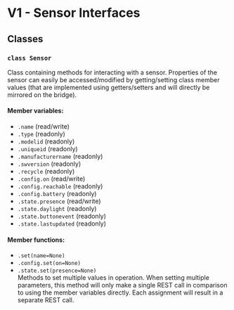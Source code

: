 # V1 - Sensor Interfaces
## Classes
### `class Sensor`  
  Class containing methods for interacting with a sensor. Properties of the sensor can easily be accessed/modified by getting/setting class member values (that are implemented using getters/setters and will directly be mirrored on the bridge).
#### Member variables:
- `.name` (read/write)
- `.type` (readonly)
- `.modelid` (readonly)
- `.uniqueid` (readonly)
- `.manufacturername` (readonly)
- `.swversion` (readonly)
- `.recycle` (readonly)
- `.config.on` (read/write)
- `.config.reachable` (readonly)
- `.config.battery` (readonly)
- `.state.presence` (read/write)  
- `.state.daylight` (readonly)
- `.state.buttonevent` (readonly)
- `.state.lastupdated` (readonly)
#### Member functions:
- `.set(name=None)`
- `.config.set(on=None)`
- `.state.set(presence=None)`  
  Methods to set multiple values in operation. When setting multiple parameters, this method will only make a single REST call in comparison to using the member variables directly. Each assignment will result in a separate REST call.  
